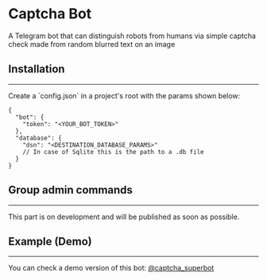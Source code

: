 # Captcha Bot
A Telegram bot that can distinguish robots from humans via simple captcha check made from random blurred text on an
image

## Installation
<hr>
Create a `config.json` in a project's root with the params shown below:

```json5
{
  "bot": {
    "token": "<YOUR_BOT_TOKEN>"
  },
  "database": {
    "dsn": "<DESTINATION_DATABASE_PARAMS>"
    // In case of Sqlite this is the path to a .db file
  }
}
```

## Group admin commands
<hr>
This part is on development and will be published as soon as possible.

## Example (Demo)
<hr>
You can check a demo version of this bot: <a href="https://captcha_superbot.t.me">@captcha_superbot</a>